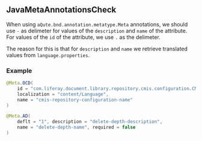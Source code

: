 ## JavaMetaAnnotationsCheck

When using `aQute.bnd.annotation.metatype.Meta` annotations, we should use `-`
as delimeter for values of the `description` and `name` of the attribute. For
values of the `id` of the attribute, we use `.` as the delimeter.

The reason for this is that for `description` and `name` we retrieve translated
values from `language.properties`.

### Example

```java
@Meta.OCD(
    id = "com.liferay.document.library.repository.cmis.configuration.CMISRepositoryConfiguration",
    localization = "content/Language",
    name = "cmis-repository-configuration-name"
)

@Meta.AD(
    deflt = "1", description = "delete-depth-description",
    name = "delete-depth-name", required = false
)
```